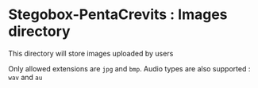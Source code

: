 # Stegobox-PentaCrevits : Images directory

This directory will store images uploaded by users

Only allowed extensions are `jpg` and `bmp`. Audio types are also supported : `wav` and `au`
